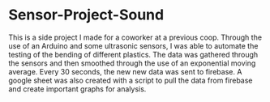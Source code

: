 # Sensor-Project-Sound
This is a side project I made for a coworker at a previous coop. Through the use of an Arduino and some ultrasonic sensors, I was able to automate the testing of the bending of different plastics. The data was gathered through the sensors and then smoothed through the use of an exponential moving average. Every 30 seconds, the new new data was sent to firebase. A google sheet was also created with a script to pull the data from firebase and create important graphs for analysis.
